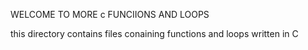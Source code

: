 WELCOME TO MORE c FUNCIIONS AND LOOPS

this directory contains files conaining functions and loops written in C 
